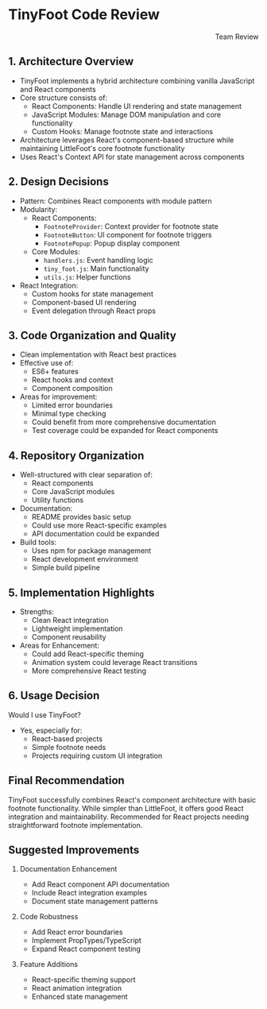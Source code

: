 # TinyFoot Code Review
<div style="text-align: right">Team Review</div>

## 1. Architecture Overview
- TinyFoot implements a hybrid architecture combining vanilla JavaScript and React components
- Core structure consists of:
  - React Components: Handle UI rendering and state management 
  - JavaScript Modules: Manage DOM manipulation and core functionality
  - Custom Hooks: Manage footnote state and interactions
- Architecture leverages React's component-based structure while maintaining LittleFoot's core footnote functionality
- Uses React's Context API for state management across components

## 2. Design Decisions
- Pattern: Combines React components with module pattern
- Modularity: 
  - React Components:
    - `FootnoteProvider`: Context provider for footnote state
    - `FootnoteButton`: UI component for footnote triggers
    - `FootnotePopup`: Popup display component
  - Core Modules:
    - `handlers.js`: Event handling logic
    - `tiny_foot.js`: Main functionality
    - `utils.js`: Helper functions
- React Integration:
  - Custom hooks for state management
  - Component-based UI rendering
  - Event delegation through React props

## 3. Code Organization and Quality
- Clean implementation with React best practices
- Effective use of:
  - ES6+ features
  - React hooks and context
  - Component composition
- Areas for improvement:
  - Limited error boundaries
  - Minimal type checking
  - Could benefit from more comprehensive documentation
  - Test coverage could be expanded for React components

## 4. Repository Organization
- Well-structured with clear separation of:
  - React components
  - Core JavaScript modules
  - Utility functions
- Documentation:
  - README provides basic setup
  - Could use more React-specific examples
  - API documentation could be expanded
- Build tools:
  - Uses npm for package management
  - React development environment
  - Simple build pipeline

## 5. Implementation Highlights
- Strengths:
  - Clean React integration
  - Lightweight implementation
  - Component reusability
- Areas for Enhancement:
  - Could add React-specific theming
  - Animation system could leverage React transitions
  - More comprehensive React testing

## 6. Usage Decision
Would I use TinyFoot?
- Yes, especially for:
  - React-based projects
  - Simple footnote needs
  - Projects requiring custom UI integration

## Final Recommendation
TinyFoot successfully combines React's component architecture with basic footnote functionality. While simpler than LittleFoot, it offers good React integration and maintainability. Recommended for React projects needing straightforward footnote implementation.

## Suggested Improvements
1. Documentation Enhancement
   - Add React component API documentation
   - Include React integration examples
   - Document state management patterns

2. Code Robustness
   - Add React error boundaries
   - Implement PropTypes/TypeScript
   - Expand React component testing

3. Feature Additions
   - React-specific theming support
   - React animation integration
   - Enhanced state management